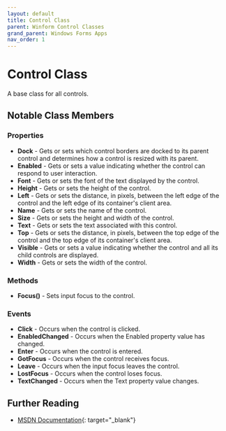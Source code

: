 ```yaml
---
layout: default
title: Control Class
parent: Winform Control Classes
grand_parent: Windows Forms Apps
nav_order: 1
---
```


# Control Class

A base class for all controls.

## Notable Class Members

### Properties

* **Dock** - Gets or sets which control borders are docked to its parent control and determines how a control is resized with its parent.
* **Enabled** - Gets or sets a value indicating whether the control can respond to user interaction.
* **Font** - Gets or sets the font of the text displayed by the control.
* **Height** - Gets or sets the height of the control.
* **Left** - Gets or sets the distance, in pixels, between the left edge of the control and the left edge of its container's client area.
* **Name** - Gets or sets the name of the control.
* **Size** - Gets or sets the height and width of the control.
* **Text** - Gets or sets the text associated with this control.
* **Top** - Gets or sets the distance, in pixels, between the top edge of the control and the top edge of its container's client area.
* **Visible** - Gets or sets a value indicating whether the control and all its child controls are displayed.
* **Width** - Gets or sets the width of the control.

### Methods

* **Focus()** - Sets input focus to the control.

### Events

* **Click** - Occurs when the control is clicked.
* **EnabledChanged** - Occurs when the Enabled property value has changed.
* **Enter** - Occurs when the control is entered.
* **GotFocus** - Occurs when the control receives focus.
* **Leave** - Occurs when the input focus leaves the control.
* **LostFocus** - Occurs when the control loses focus.
* **TextChanged** - Occurs when the Text property value changes.

## Further Reading

* [MSDN Documentation](https://docs.microsoft.com/en-us/dotnet/api/system.windows.forms.control){: target="_blank"}